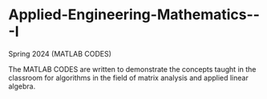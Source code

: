 # Applied-Engineering-Mathematics---I
Spring 2024 (MATLAB CODES)

The MATLAB CODES are written to demonstrate the concepts taught in the classroom for algorithms in the field of matrix analysis and applied linear algebra.
